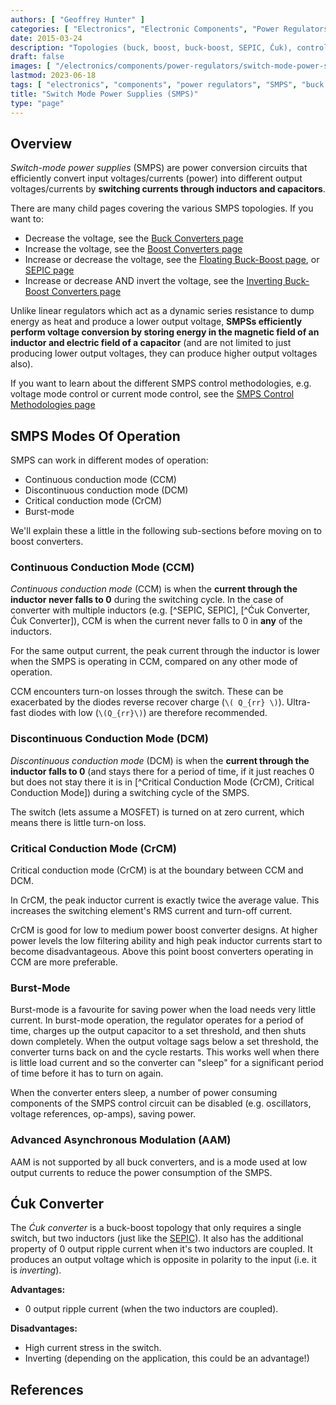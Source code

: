 ```yaml
---
authors: [ "Geoffrey Hunter" ]
categories: [ "Electronics", "Electronic Components", "Power Regulators" ]
date: 2015-03-24
description: "Topologies (buck, boost, buck-boost, SEPIC, Ćuk), control methods, component selection, equations, operation modes, schematics, examples and more info on switch-mode power supplies."
draft: false
images: [ "/electronics/components/power-regulators/switch-mode-power-supplies-smps/smps-buck-converter-simple.png" ]
lastmod: 2023-06-18
tags: [ "electronics", "components", "power regulators", "SMPS", "buck converter", "power electronics", "inductor", "capacitor", "regulation", "control methods", "constant frequency", "current-mode", "SNVA555", "PCM", "peak current mode", "CCM", "constant current mode", "SEPIC", "Cuk", "Ćuk" ]
title: "Switch Mode Power Supplies (SMPS)"
type: "page"
---
```


## Overview

_Switch-mode power supplies_ (SMPS) are power conversion circuits that efficiently convert input voltages/currents (power) into different output voltages/currents by **switching currents through inductors and capacitors**.

There are many child pages covering the various SMPS topologies. If you want to:

* Decrease the voltage, see the [Buck Converters page](buck-converters/)
* Increase the voltage, see the [Boost Converters page](boost-converters/)
* Increase or decrease the voltage, see the [Floating Buck-Boost page](floating-buck-boost-converters/), or [SEPIC page](sepics/)
* Increase or decrease AND invert the voltage, see the [Inverting Buck-Boost Converters page](inverting-buck-boost-converters/)

Unlike linear regulators which act as a dynamic series resistance to dump energy as heat and produce a lower output voltage, **SMPSs efficiently perform voltage conversion by storing energy in the magnetic field of an inductor and electric field of a capacitor** (and are not limited to just producing lower output voltages, they can produce higher output voltages also).

If you want to learn about the different SMPS control methodologies, e.g. voltage mode control or current mode control, see the [SMPS Control Methodologies page](control-methodologies/)

## SMPS Modes Of Operation

SMPS can work in different modes of operation:

* Continuous conduction mode (CCM)
* Discontinuous conduction mode (DCM)
* Critical conduction mode (CrCM)
* Burst-mode

We'll explain these a little in the following sub-sections before moving on to boost converters.

### Continuous Conduction Mode (CCM)

_Continuous conduction mode_ (CCM) is when the **current through the inductor never falls to 0** during the switching cycle. In the case of converter with multiple inductors (e.g. [^SEPIC, SEPIC], [^Ćuk Converter, Ćuk Converter]), CCM is when the current never falls to 0 in **any** of the inductors.

For the same output current, the peak current through the inductor is lower when the SMPS is operating in CCM, compared on any other mode of operation.

CCM encounters turn-on losses through the switch. These can be exacerbated by the diodes reverse recover charge (`\( Q_{rr} \)`). Ultra-fast diodes with low (`\(Q_{rr}\)`) are therefore recommended.

### Discontinuous Conduction Mode (DCM)

_Discontinuous conduction mode_ (DCM) is when the **current through the inductor falls to 0** (and stays there for a period of time, if it just reaches 0 but does not stay there it is in [^Critical Conduction Mode (CrCM), Critical Conduction Mode]) during a switching cycle of the SMPS.

The switch (lets assume a MOSFET) is turned on at zero current, which means there is little turn-on loss.

### Critical Conduction Mode (CrCM)

Critical conduction mode (CrCM) is at the boundary between CCM and DCM. 

In CrCM, the peak inductor current is exactly twice the average value. This increases the switching element's RMS current and turn-off current.

CrCM is good for low to medium power boost converter designs. At higher power levels the low filtering ability and high peak inductor currents start to become disadvantageous. Above this point boost converters operating in CCM are more preferable.

### Burst-Mode

Burst-mode is a favourite for saving power when the load needs very little current. In burst-mode operation, the regulator operates for a period of time, charges up the output capacitor to a set threshold, and then shuts down completely. When the output voltage sags below a set threshold, the converter turns back on and the cycle restarts. This works well when there is little load current and so the converter can "sleep" for a significant period of time before it has to turn on again.

When the converter enters sleep, a number of power consuming components of the SMPS control circuit can be disabled (e.g. oscillators, voltage references, op-amps), saving power.

### Advanced Asynchronous Modulation (AAM)

AAM is not supported by all buck converters, and is a mode used at low output currents to reduce the power consumption of the SMPS.

## Ćuk Converter

The _Ćuk converter_ is a buck-boost topology that only requires a single switch, but two inductors (just like the [SEPIC](#_sepic)). It also has the additional property of 0 output ripple current when it's two inductors are coupled. It produces an output voltage which is opposite in polarity to the input (i.e. it is _inverting_).

**Advantages:**

* 0 output ripple current (when the two inductors are coupled).

**Disadvantages:**

* High current stress in the switch.
* Inverting (depending on the application, this could be an advantage!)

## References

[^bib-microsemi-v-i-mode]:  Maniktala, Sanjaya (2012). _Voltage-Mode, Current-Mode (and Hysteretic Control)_. Microsemi. Retrieved 2021-08-22, from https://www.microsemi.com/document-portal/doc_view/124786-voltage-mode-current-mode-and-hysteretic-control.
[^bib-onsemi-floating-buck-boost]:  OnSemi (2011, May). _Design Note DN05002/D: Buck-Boost Converter for 3A LEDs_. Retrieved 2021-09-16, from https://www.onsemi.com/pub/Collateral/DN05002-D.PDF.
